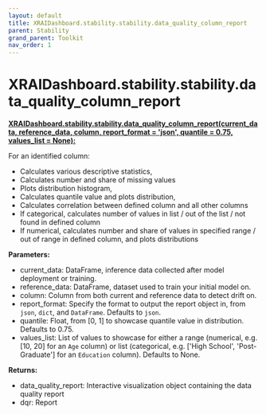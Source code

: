```yaml
---
layout: default
title: XRAIDashboard.stability.stability.data_quality_column_report
parent: Stability
grand_parent: Toolkit
nav_order: 1
---
```


# XRAIDashboard.stability.stability.data_quality_column_report
**[XRAIDashboard.stability.stability.data_quality_column_report(current_data, reference_data, column, report_format = 'json', quantile = 0.75,  values_list = None):](https://github.com/gaberamolete/XRAIDashboard/blob/main/stability/stability.py)**


For an identified column:
- Calculates various descriptive statistics,
- Calculates number and share of missing values
- Plots distribution histogram,
- Calculates quantile value and plots distribution,
- Calculates correlation between defined column and all other columns
- If categorical, calculates number of values in list / out of the list / not found in defined column
- If numerical, calculates number and share of values in specified range / out of range in defined column, and plots distributions
    


**Parameters:**
- current_data: DataFrame, inference data collected after model deployment or training.
- reference_data: DataFrame, dataset used to train your initial model on.
- column: Column from both current and reference data to detect drift on.
- report_format: Specify the format to output the report object in, from `json`, `dict`, and `DataFrame`. Defaults to `json`.
- quantile: Float, from [0, 1] to showcase quantile value in distribution. Defaults to 0.75.
- values_list: List of values to showcase for either a range (numerical, e.g. [10, 20] for an `Age` column) or list (categorical, e.g. ['High School', 'Post-Graduate'] for an `Education` column). Defaults to None.
    

**Returns:**
- data_quality_report: Interactive visualization object containing the data quality report
- dqr: Report 
